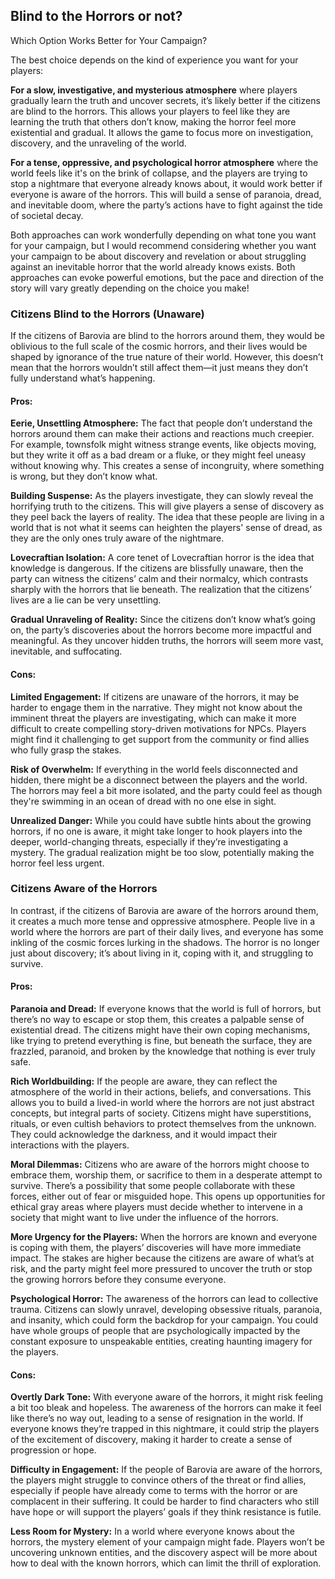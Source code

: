 ## Blind to the Horrors or not?
Which Option Works Better for Your Campaign?

The best choice depends on the kind of experience you want for your players:

**For a slow, investigative, and mysterious atmosphere** where players gradually learn the truth and uncover secrets, it’s likely better if the citizens are blind to the horrors. This allows your players to feel like they are learning the truth that others don’t know, making the horror feel more existential and gradual. It allows the game to focus more on investigation, discovery, and the unraveling of the world.

**For a tense, oppressive, and psychological horror atmosphere** where the world feels like it's on the brink of collapse, and the players are trying to stop a nightmare that everyone already knows about, it would work better if everyone is aware of the horrors. This will build a sense of paranoia, dread, and inevitable doom, where the party’s actions have to fight against the tide of societal decay.

Both approaches can work wonderfully depending on what tone you want for your campaign, but I would recommend considering whether you want your campaign to be about discovery and revelation or about struggling against an inevitable horror that the world already knows exists. Both approaches can evoke powerful emotions, but the pace and direction of the story will vary greatly depending on the choice you make!


### Citizens Blind to the Horrors (Unaware)

If the citizens of Barovia are blind to the horrors around them, they would be oblivious to the full scale of the cosmic horrors, and their lives would be shaped by ignorance of the true nature of their world. However, this doesn’t mean that the horrors wouldn’t still affect them—it just means they don’t fully understand what’s happening.

#### Pros:

**Eerie, Unsettling Atmosphere:** The fact that people don’t understand the horrors around them can make their actions and reactions much creepier. For example, townsfolk might witness strange events, like objects moving, but they write it off as a bad dream or a fluke, or they might feel uneasy without knowing why. This creates a sense of incongruity, where something is wrong, but they don’t know what.

**Building Suspense:** As the players investigate, they can slowly reveal the horrifying truth to the citizens. This will give players a sense of discovery as they peel back the layers of reality. The idea that these people are living in a world that is not what it seems can heighten the players' sense of dread, as they are the only ones truly aware of the nightmare.

**Lovecraftian Isolation:** A core tenet of Lovecraftian horror is the idea that knowledge is dangerous. If the citizens are blissfully unaware, then the party can witness the citizens’ calm and their normalcy, which contrasts sharply with the horrors that lie beneath. The realization that the citizens’ lives are a lie can be very unsettling.

**Gradual Unraveling of Reality:** Since the citizens don’t know what’s going on, the party’s discoveries about the horrors become more impactful and meaningful. As they uncover hidden truths, the horrors will seem more vast, inevitable, and suffocating.

#### Cons:

**Limited Engagement:** If citizens are unaware of the horrors, it may be harder to engage them in the narrative. They might not know about the imminent threat the players are investigating, which can make it more difficult to create compelling story-driven motivations for NPCs. Players might find it challenging to get support from the community or find allies who fully grasp the stakes.

**Risk of Overwhelm:** If everything in the world feels disconnected and hidden, there might be a disconnect between the players and the world. The horrors may feel a bit more isolated, and the party could feel as though they're swimming in an ocean of dread with no one else in sight.

**Unrealized Danger:** While you could have subtle hints about the growing horrors, if no one is aware, it might take longer to hook players into the deeper, world-changing threats, especially if they’re investigating a mystery. The gradual realization might be too slow, potentially making the horror feel less urgent.

### Citizens Aware of the Horrors

In contrast, if the citizens of Barovia are aware of the horrors around them, it creates a much more tense and oppressive atmosphere. People live in a world where the horrors are part of their daily lives, and everyone has some inkling of the cosmic forces lurking in the shadows. The horror is no longer just about discovery; it’s about living in it, coping with it, and struggling to survive.

#### Pros:

**Paranoia and Dread:** If everyone knows that the world is full of horrors, but there’s no way to escape or stop them, this creates a palpable sense of existential dread. The citizens might have their own coping mechanisms, like trying to pretend everything is fine, but beneath the surface, they are frazzled, paranoid, and broken by the knowledge that nothing is ever truly safe.

**Rich Worldbuilding:** If the people are aware, they can reflect the atmosphere of the world in their actions, beliefs, and conversations. This allows you to build a lived-in world where the horrors are not just abstract concepts, but integral parts of society. Citizens might have superstitions, rituals, or even cultish behaviors to protect themselves from the unknown. They could acknowledge the darkness, and it would impact their interactions with the players.

**Moral Dilemmas:** Citizens who are aware of the horrors might choose to embrace them, worship them, or sacrifice to them in a desperate attempt to survive. There’s a possibility that some people collaborate with these forces, either out of fear or misguided hope. This opens up opportunities for ethical gray areas where players must decide whether to intervene in a society that might want to live under the influence of the horrors.

**More Urgency for the Players:** When the horrors are known and everyone is coping with them, the players’ discoveries will have more immediate impact. The stakes are higher because the citizens are aware of what’s at risk, and the party might feel more pressured to uncover the truth or stop the growing horrors before they consume everyone.

**Psychological Horror:** The awareness of the horrors can lead to collective trauma. Citizens can slowly unravel, developing obsessive rituals, paranoia, and insanity, which could form the backdrop for your campaign. You could have whole groups of people that are psychologically impacted by the constant exposure to unspeakable entities, creating haunting imagery for the players.

#### Cons:

**Overtly Dark Tone:** With everyone aware of the horrors, it might risk feeling a bit too bleak and hopeless. The awareness of the horrors can make it feel like there’s no way out, leading to a sense of resignation in the world. If everyone knows they’re trapped in this nightmare, it could strip the players of the excitement of discovery, making it harder to create a sense of progression or hope.

**Difficulty in Engagement:** If the people of Barovia are aware of the horrors, the players might struggle to convince others of the threat or find allies, especially if people have already come to terms with the horror or are complacent in their suffering. It could be harder to find characters who still have hope or will support the players’ goals if they think resistance is futile.

**Less Room for Mystery:** In a world where everyone knows about the horrors, the mystery element of your campaign might fade. Players won’t be uncovering unknown entities, and the discovery aspect will be more about how to deal with the known horrors, which can limit the thrill of exploration.